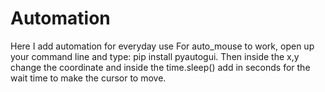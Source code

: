 # Automation
Here I add automation for everyday use 
For auto_mouse to work, open up your command line and type: pip install pyautogui. Then inside the x,y change the coordinate and inside the time.sleep() add in seconds for the wait time to make the cursor to move.

